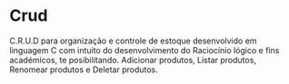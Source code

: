 # Crud
C.R.U.D para organização e controle de estoque desenvolvido em linguagem C com intuito do desenvolvimento do Raciocínio lógico e fins académicos, te posibilitando. Adicionar produtos, Listar produtos, Renomear produtos e Deletar produtos.
